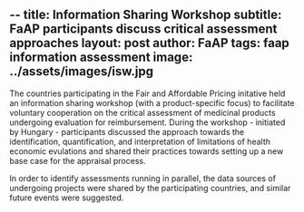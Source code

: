 --
title: Information Sharing Workshop
subtitle: FaAP participants discuss critical assessment approaches
layout: post
author: FaAP
tags: faap information assessment
image: ../assets/images/isw.jpg
---

The countries participating in the Fair and Affordable Pricing initative held an information sharing workshop (with a product-specific focus) to facilitate voluntary cooperation on the critical assessment of medicinal products undergoing evaluation for reimbursement. During the workshop - initiated by Hungary - participants discussed the approach towards the identification, quantification, and interpretation of limitations of health economic evulations and shared their practices towards setting up a new base case for the appraisal process.

In order to identify assessments running in parallel, the data sources of undergoing projects were shared by the participating countries, and similar future events were suggested.
